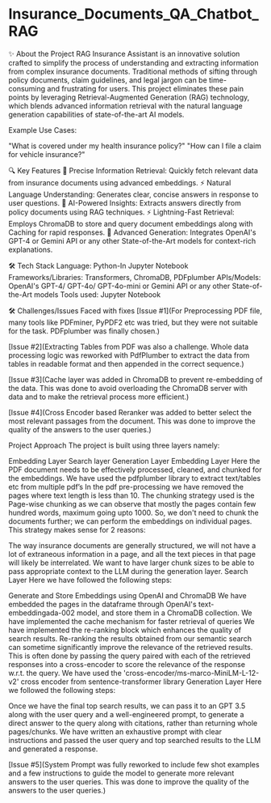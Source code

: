 # Insurance_Documents_QA_Chatbot_RAG

✨ About the Project
RAG Insurance Assistant is an innovative solution crafted to simplify the process of understanding and extracting information from complex insurance documents. Traditional methods of sifting through policy documents, claim guidelines, and legal jargon can be time-consuming and frustrating for users. This project eliminates these pain points by leveraging Retrieval-Augmented Generation (RAG) technology, which blends advanced information retrieval with the natural language generation capabilities of state-of-the-art AI models.

Example Use Cases:

"What is covered under my health insurance policy?"
"How can I file a claim for vehicle insurance?"



🔍 Key Features
🌟 Precise Information Retrieval: Quickly fetch relevant data from insurance documents using advanced embeddings.
⚡ Natural Language Understanding: Generates clear, concise answers in response to user questions.
🌟 AI-Powered Insights: Extracts answers directly from policy documents using RAG techniques.
⚡ Lightning-Fast Retrieval: Employs ChromaDB to store and query document embeddings along with Caching for rapid responses.
🤖 Advanced Generation: Integrates OpenAI's GPT-4 or Gemini API or any other State-of-the-Art models for context-rich explanations.




🛠️ Tech Stack
Language: Python-In Jupyter Notebook
Frameworks/Libraries: Transformers, ChromaDB, PDFplumber
APIs/Models: OpenAI's GPT-4/ GPT-4o/ GPT-4o-mini or Gemini API or any other State-of-the-Art models
Tools used: Jupyter Notebook




🛠️ Challenges/Issues Faced with fixes
[Issue #1](For Preprocessing PDF file, many tools like PDFminer, PyPDF2 etc was tried, but they were not suitable for the task. PDFplumber was finally chosen.)

[Issue #2](Extracting Tables from PDF was also a challenge. Whole data processing logic was reworked with PdfPlumber to extract the data from tables in readable format and then appended in the correct sequence.)

[Issue #3](Cache layer was added in ChromaDB to prevent re-embedding of the data. This was done to avoid overloading the ChromaDB server with data and to make the retrieval process more efficient.)

[Issue #4](Cross Encoder based Reranker was added to better select the most relevant passages from the document. This was done to improve the quality of the answers to the user queries.)


Project Approach
The project is built using three layers namely:

Embedding Layer
Search layer
Generation Layer
Embedding Layer
Here the PDF document needs to be effectively processed, cleaned, and chunked for the embeddings. We have used the pdfplumber library to extract text/tables etc from multiple pdf’s In the pdf pre-processing we have removed the pages where text length is less than 10. The chunking strategy used is the Page-wise chunking as we can observe that mostly the pages contain few hundred words, maximum going upto 1000. So, we don't need to chunk the documents further; we can perform the embeddings on individual pages. This strategy makes sense for 2 reasons:

The way insurance documents are generally structured, we will not have a lot of extraneous information in a page, and all the text pieces in that page will likely be interrelated.
We want to have larger chunk sizes to be able to pass appropriate context to the LLM during the generation layer.
Search Layer
Here we have followed the following steps:

Generate and Store Embeddings using OpenAI and ChromaDB
We have embedded the pages in the dataframe through OpenAI's text-embeddingada-002 model, and store them in a ChromaDB collection.
We have implemented the cache mechanism for faster retrieval of queries
We have implemented the re-ranking block which enhances the quality of search results. Re-ranking the results obtained from our semantic search can sometime significantly improve the relevance of the retrieved results. This is often done by passing the query paired with each of the retrieved responses into a cross-encoder to score the relevance of the response w.r.t. the query.
We have used the 'cross-encoder/ms-marco-MiniLM-L-12-v2' cross encoder from sentence-transformer library
Generation Layer
Here we followed the following steps:

Once we have the final top search results, we can pass it to an GPT 3.5 along with the user query and a well-engineered prompt, to generate a direct answer to the query along with citations, rather than returning whole pages/chunks.
We have written an exhaustive prompt with clear instructions and passed the user query and top searched results to the LLM and generated a response.

[Issue #5](System Prompt was fully reworked to include few shot examples and a few instructions to guide the model to generate more relevant answers to the user queries. This was done to improve the quality of the answers to the user queries.)

